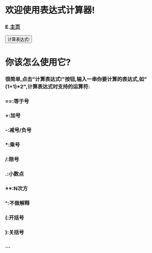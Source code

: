 # 欢迎使用表达式计算器!
### E.[主页](elacor.github.io)
<button onclick="sun()">计算表达式!</button>
<script>
function sun()
{
  q=eval(prompt("请输入一串式子："))
  alert("结果是："+q)
}
</script>
# 你该怎么使用它?
### 很简单,点击"计算表达式!"按钮,输入一串你要计算的表达式,如"(1+1)\*2",计算表达式时支持的运算符:
### **==:等于号**
### +:加号
### -:减号/负号
### \*:乘号
### /:除号
### .:小数点
### **:N次方
### ^:不做解释
### (:开括号
### ):关括号
### ...
